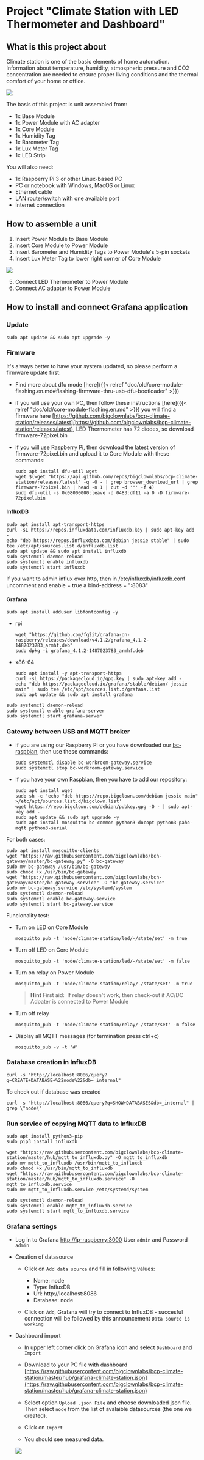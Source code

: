 # Project "Climate Station with LED Thermometer and Dashboard"

## What is this project about

Climate station is one of the basic elements of home automation.
Information about temperature, humidity, atmospheric pressure and CO2 concentration are needed to ensure proper living conditions and the thermal comfort of your home or office.

![](LED-cable-on.png)

The basis of this project is unit assembled from:

* 1x Base Module
* 1x Power Module with AC adapter
* 1x Core Module
* 1x Humidity Tag
* 1x Barometer Tag
* 1x Lux Meter Tag
* 1x LED Strip

You will also need:

* 1x Raspberry Pi 3 or other Linux-based PC
* PC or notebook with Windows, MacOS or Linux
* Ethernet cable
* LAN router/switch with one available port
* Internet connection

## How to assemble a unit

1. Insert Power Module to Base Module
2. Insert Core Module to Power Module
3. Insert Barometer and Humidity Tags to Power Module's 5-pin sockets
4. Insert Lux Meter Tag to lower right corner of Core Module

![](clima-station.png)

5. Connect LED Thermometer to Power Module
6. Connect AC adapter to Power Module

## How to install and connect Grafana application

### Update

```
sudo apt update && sudo apt upgrade -y
```

### Firmware

It's always better to have your system updated, so please perform a firmware update first:

* Find more about dfu mode [here]({{< relref "doc/old/core-module-flashing.en.md#flashing-firmware-thru-usb-dfu-bootloader" >}})

* if you will use your own PC, then follow these instructions [here]({{< relref "doc/old/core-module-flashing.en.md" >}}) you will find a firmware here [https://github.com/bigclownlabs/bcp-climate-station/releases/latest](https://github.com/bigclownlabs/bcp-climate-station/releases/latest), LED Thermometer has 72 diodes, so download firmware-72pixel.bin

* if you will use Raspberry Pi, then download the latest version of firmware-72pixel.bin and upload it to Core Module with these commands:
  ```
  sudo apt install dfu-util wget
  wget $(wget "https://api.github.com/repos/bigclownlabs/bcp-climate-station/releases/latest" -q -O - | grep browser_download_url | grep firmware-72pixel.bin | head -n 1 | cut -d '"' -f 4)
  sudo dfu-util -s 0x08000000:leave -d 0483:df11 -a 0 -D firmware-72pixel.bin
  ```

#### InfluxDB

```
sudo apt install apt-transport-https
curl -sL https://repos.influxdata.com/influxdb.key | sudo apt-key add -
echo "deb https://repos.influxdata.com/debian jessie stable" | sudo tee /etc/apt/sources.list.d/influxdb.list
sudo apt update && sudo apt install influxdb
sudo systemctl daemon-reload
sudo systemctl enable influxdb
sudo systemctl start influxdb
```

If you want to admin influx over http, then in /etc/influxdb/influxdb.conf
uncomment and enable = true a bind-address = ":8083"

#### Grafana

```
sudo apt install adduser libfontconfig -y
```

* rpi

    ```
	wget "https://github.com/fg2it/grafana-on-raspberry/releases/download/v4.1.2/grafana_4.1.2-1487023783_armhf.deb"
	sudo dpkg -i grafana_4.1.2-1487023783_armhf.deb
    ```
* x86-64

    ````
	sudo apt install -y apt-transport-https
	curl -sL https://packagecloud.io/gpg.key | sudo apt-key add -
	echo "deb https://packagecloud.io/grafana/stable/debian/ jessie main" | sudo tee /etc/apt/sources.list.d/grafana.list
	sudo apt update && sudo apt install grafana
    ````

```
sudo systemctl daemon-reload
sudo systemctl enable grafana-server
sudo systemctl start grafana-server
```

### Gateway between USB and MQTT broker

* If you are using our Raspberry Pi or you have downloaded our [bc-raspbian](https://github.com/bigclownlabs/bc-raspbian/releases/latest), then use these commands:

  ```
  sudo systemctl disable bc-workroom-gateway.service
  sudo systemctl stop bc-workroom-gateway.service
  ```

* If you have your own Raspbian, then you have to add our repository:

  ```
  sudo apt install wget
  sudo sh -c 'echo "deb https://repo.bigclown.com/debian jessie main" >/etc/apt/sources.list.d/bigclown.list'
  wget https://repo.bigclown.com/debian/pubkey.gpg -O - | sudo apt-key add -
  sudo apt update && sudo apt upgrade -y
  sudo apt install mosquitto bc-common python3-docopt python3-paho-mqtt python3-serial
  ```

For both cases:
```
sudo apt install mosquitto-clients
wget "https://raw.githubusercontent.com/bigclownlabs/bch-gateway/master/bc-gateway.py" -O bc-gateway
sudo mv bc-gateway /usr/bin/bc-gateway
sudo chmod +x /usr/bin/bc-gateway
wget "https://raw.githubusercontent.com/bigclownlabs/bch-gateway/master/bc-gateway.service" -O "bc-gateway.service"
sudo mv bc-gateway.service /etc/systemd/system
sudo systemctl daemon-reload
sudo systemctl enable bc-gateway.service
sudo systemctl start bc-gateway.service
```

Funcionality test:

* Turn on LED on Core Module
  ```
  mosquitto_pub -t 'node/climate-station/led/-/state/set' -m true
  ```

* Turn off LED on Core Module
  ```
  mosquitto_pub -t 'node/climate-station/led/-/state/set' -m false
  ```

* Turn on relay on Power Module
  ```
  mosquitto_pub -t 'node/climate-station/relay/-/state/set' -m true
  ```
  > **Hint** First aid:
  If relay doesn't work, then check-out if AC/DC Adpater is connected to Power Module

* Turn off relay
  ```
  mosquitto_pub -t 'node/climate-station/relay/-/state/set' -m false
  ```
* Display all MQTT messages (for termination press ctrl+c)
  ```
  mosquitto_sub -v -t '#'
  ```

### Database creation in InfluxDB
```
curl -s "http://localhost:8086/query?q=CREATE+DATABASE+%22node%22&db=_internal"
```
To check out if database was created
```
curl -s "http://localhost:8086/query?q=SHOW+DATABASES&db=_internal" | grep \"node\"
```

### Run service of copying MQTT data to InfluxDB

```
sudo apt install python3-pip
sudo pip3 install influxdb

wget "https://raw.githubusercontent.com/bigclownlabs/bcp-climate-station/master/hub/mqtt_to_influxdb.py" -O mqtt_to_influxdb
sudo mv mqtt_to_influxdb /usr/bin/mqtt_to_influxdb
sudo chmod +x /usr/bin/mqtt_to_influxdb
wget "https://raw.githubusercontent.com/bigclownlabs/bcp-climate-station/master/hub/mqtt_to_influxdb.service" -O mqtt_to_influxdb.service
sudo mv mqtt_to_influxdb.service /etc/systemd/system

sudo systemctl daemon-reload
sudo systemctl enable mqtt_to_influxdb.service
sudo systemctl start mqtt_to_influxdb.service
```

### Grafana settings

* Log in to Grafana [http://ip-raspberry:3000](http://ip-raspberry:3000)  User `admin` and Password `admin`

* Creation of datasource

  * Click on `Add data source` and fill in following values:
    * Name: node
    * Type: InfluxDB
    * Url: http://localhost:8086
    * Database: node

  * Click on `Add`, Grafana will try to connect to InfluxDB - succesful connection will be followed by this announcement  `Data source is working`

* Dashboard import

  * In upper left corner click on Grafana icon and select `Dashboard` and `Import`

  * Download to your PC file with dashboard [https://raw.githubusercontent.com/bigclownlabs/bcp-climate-station/master/hub/grafana-climate-station.json](https://raw.githubusercontent.com/bigclownlabs/bcp-climate-station/master/hub/grafana-climate-station.json)

  * Select option `Upload .json File` and choose downloaded json file. Then select `node` from the list of avalaible datasources (the one we created).

  * Click on `Import`

  * You should see measured data.

  ![](grafana.png)


